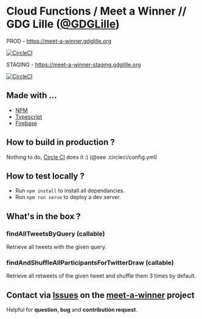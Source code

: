 # Cloud Functions / Meet a Winner // GDG Lille ([@GDGLille](https://twitter.com/GDGLille)) 

PROD - https://meet-a-winner.gdglille.org

[![CircleCI](https://circleci.com/gh/GDG-Lille/meet-a-winner-functions/tree/master.svg?style=svg)](https://circleci.com/gh/GDG-Lille/meet-a-winner-functions/tree/master)

STAGING - https://meet-a-winner-staging.gdglille.org

[![CircleCI](https://circleci.com/gh/GDG-Lille/meet-a-winner-functions/tree/develop.svg?style=svg)](https://circleci.com/gh/GDG-Lille/meet-a-winner-functions/tree/develop) 

## Made with ...
* [NPM](https://www.npmjs.com/) 
* [Typescript](https://www.typescriptlang.org/)
* [Firebase](https://firebase.google.com)

## How to build in production ?

Nothing to do, [Circle CI](https://circleci.com/gh/GDG-Lille) does it :) (@see .circleci/config.yml)

## How to test locally ?

* Run `npm install` to install all dependancies.
* Run `npm run serve` to deploy a dev server.

## What's in the box ?

### findAllTweetsByQuery (callable)

Retrieve all tweets with the given query.

### findAndShuffleAllParticipantsForTwitterDraw (callable)

Retrieve all retweets of the given tweet and shuffle them 3 times by default.


## Contact via [Issues](https://github.com/GDG-Lille/meet-a-winner-functions/issues) on the [meet-a-winner](https://github.com/GDG-Lille/meet-a-winner) project
Helpful for **question**, **bug** and **contribution request**.

